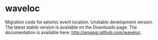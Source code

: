 waveloc
=======

Migration code for seismic event location. Unstable development version. The latest stable version is available on the Downloads page.  The documentation is available here: http://amaggi.github.com/waveloc.


